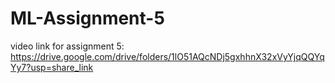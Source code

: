 # ML-Assignment-5

video link for assignment 5:
https://drive.google.com/drive/folders/1lO51AQcNDj5gxhhnX32xVyYjqQQYqYy7?usp=share_link
